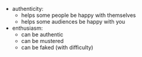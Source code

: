 


- authenticity:
  - helps some people be happy with themselves
  - helps some audiences be happy with you
- enthusiasm:
  - can be authentic
  - can be mustered
  - can be faked (with difficulty)
